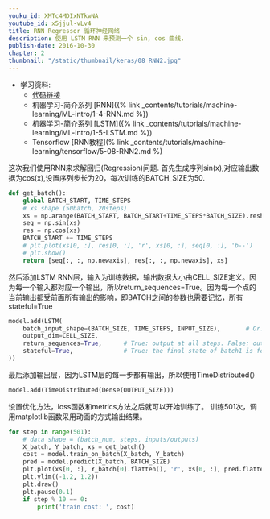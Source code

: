 ```yaml
---
youku_id: XMTc4MDIxNTkwNA
youtube_id: x5jjul-vLv4
title: RNN Regressor 循环神经网络
description: 使用 LSTM RNN 来预测一个 sin, cos 曲线. 
publish-date: 2016-10-30
chapter: 2
thumbnail: "/static/thumbnail/keras/08 RNN2.jpg"
---
```

* 学习资料:
  * [代码链接](https://github.com/MorvanZhou/tutorials/blob/master/kerasTUT/8-RNN_LSTM_Regressor_example.py)
  * 机器学习-简介系列 [RNN]({% link _contents/tutorials/machine-learning/ML-intro/1-4-RNN.md %})
  * 机器学习-简介系列 [LSTM]({% link _contents/tutorials/machine-learning/ML-intro/1-5-LSTM.md %})
  * Tensorflow [RNN教程](% link _contents/tutorials/machine-learning/tensorflow/5-08-RNN2.md %)
   
这次我们使用RNN来求解回归(Regression)问题.
首先生成序列sin(x),对应输出数据为cos(x),设置序列步长为20，每次训练的BATCH_SIZE为50.

```python
def get_batch():
    global BATCH_START, TIME_STEPS
    # xs shape (50batch, 20steps)
    xs = np.arange(BATCH_START, BATCH_START+TIME_STEPS*BATCH_SIZE).reshape((BATCH_SIZE, TIME_STEPS)) / (10*np.pi)
    seq = np.sin(xs)
    res = np.cos(xs)
    BATCH_START += TIME_STEPS
    # plt.plot(xs[0, :], res[0, :], 'r', xs[0, :], seq[0, :], 'b--')
    # plt.show()
    return [seq[:, :, np.newaxis], res[:, :, np.newaxis], xs]
```

然后添加LSTM RNN层，输入为训练数据，输出数据大小由CELL_SIZE定义。因为每一个输入都对应一个输出，所以return_sequences=True。因为每一个点的当前输出都受前面所有输出的影响，即BATCH之间的参数也需要记忆，所有stateful=True

```python
model.add(LSTM(
    batch_input_shape=(BATCH_SIZE, TIME_STEPS, INPUT_SIZE),       # Or: input_dim=INPUT_SIZE, input_length=TIME_STEPS,
    output_dim=CELL_SIZE,
    return_sequences=True,      # True: output at all steps. False: output as last step.
    stateful=True,              # True: the final state of batch1 is feed into the initial state of batch2
))
```

最后添加输出层，因为LSTM层的每一步都有输出，所以使用TimeDistributed(）

```python
model.add(TimeDistributed(Dense(OUTPUT_SIZE)))
```
设置优化方法，loss函数和metrics方法之后就可以开始训练了。
训练501次，调用matplotlib函数采用动画的方式输出结果。

```python
for step in range(501):
    # data shape = (batch_num, steps, inputs/outputs)
    X_batch, Y_batch, xs = get_batch()
    cost = model.train_on_batch(X_batch, Y_batch)
    pred = model.predict(X_batch, BATCH_SIZE)
    plt.plot(xs[0, :], Y_batch[0].flatten(), 'r', xs[0, :], pred.flatten()[:TIME_STEPS], 'b--')
    plt.ylim((-1.2, 1.2))
    plt.draw()
    plt.pause(0.1)
    if step % 10 == 0:
        print('train cost: ', cost)
```
       



